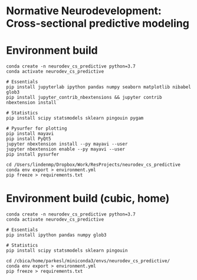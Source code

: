 # Normative Neurodevelopment: Cross-sectional predictive modeling
<!-- This repository includes code used to analyze the relationship between dimensional psychopathology phenotypes and deviations from normative neurodevelopment in the Philadelphia Neurodevelopmental Cohort. -->

# Environment build

    conda create -n neurodev_cs_predictive python=3.7
    conda activate neurodev_cs_predictive

    # Essentials
    pip install jupyterlab ipython pandas numpy seaborn matplotlib nibabel glob3
    pip install jupyter_contrib_nbextensions && jupyter contrib nbextension install

	# Statistics
	pip install scipy statsmodels sklearn pingouin pygam

	# Pysurfer for plotting
	pip install mayavi
	pip install PyQt5
	jupyter nbextension install --py mayavi --user
	jupyter nbextension enable --py mayavi --user
	pip install pysurfer

    cd /Users/lindenmp/Dropbox/Work/ResProjects/neurodev_cs_predictive
    conda env export > environment.yml
	pip freeze > requirements.txt

# Environment build (cubic, home)

    conda create -n neurodev_cs_predictive python=3.7
    conda activate neurodev_cs_predictive

    # Essentials
    pip install ipython pandas numpy glob3

	# Statistics
	pip install scipy statsmodels sklearn pingouin

	cd /cbica/home/parkesl/miniconda3/envs/neurodev_cs_predictive/
    conda env export > environment.yml
	pip freeze > requirements.txt


<!-- # Code

In the **code** subdirectory you will find the following Jupyter notebooks and .py scripts:
1. Pre-normative modeling scripts:
- `get_train_test.ipynb`
	- Performs initial ingest of PNC demographic data, participant exclusion based on various quality control.
	- Produces Figures 2A and 2B.
	- Designates train/test split.
- `compute_node_metrics.ipynb`
	- Reads in neuroimaging data.
	- Sets up feature table of regional brain features.
- `clean_node_metrics.ipynb`
	- Performs nuisance regression on feature table.
- `prepare_normative.ipynb`
	- Prepares input files for normative modeling.

2. Run normative modeling:
- `run_normative_local.py`
	- Runs primary normative models on local machine.
- `cluster/run_normative_perm.sh`
	- Submits each of the permuted normative models to the cluster as a separate job

3. Results:
- `results_s1.ipynb`
	- Produces Figure 2C
- `results_s2.ipynb`
	- Produces Figures 3 and 4
- `results_s3.ipynb`
	- Produces Figure 5 -->
